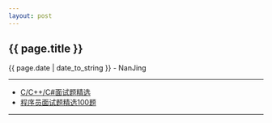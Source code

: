 ```yaml
---
layout: post
---
```


<h2>{{ page.title }}</h2>
<p class='meta'>{{ page.date | date_to_string }} - NanJing</p>

----------


- [C/C++/C#面试题精选](http://blog.csdn.net/cadcisdhht/article/category/785138 "csdnblog") 
- [程序员面试题精选100题](http://zhedahht.blog.163.com/blog/#m=0 "163blog") 

----------